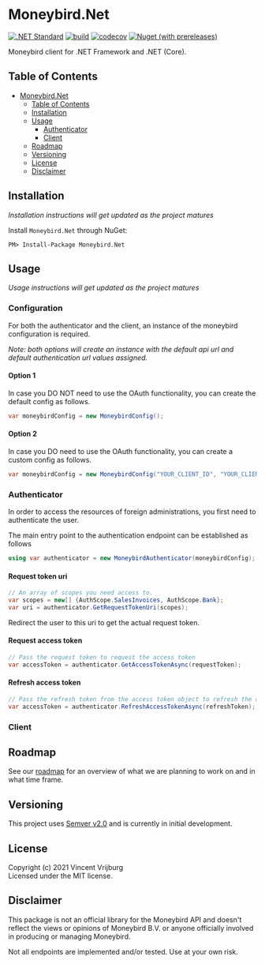 # Moneybird.Net

[![.NET Standard](https://img.shields.io/badge/.NET%20Standard-2.0-purple)](https://docs.microsoft.com/en-us/dotnet/standard/net-standard)
[![build](https://github.com/VincentVrijburg/moneybird-dotnet/actions/workflows/build.yml/badge.svg)](https://github.com/VincentVrijburg/moneybird-dotnet/actions/workflows/build.yml)
[![codecov](https://codecov.io/gh/VincentVrijburg/moneybird-dotnet/branch/develop/graph/badge.svg?token=3ESKQK1JUZ)](https://codecov.io/gh/VincentVrijburg/moneybird-dotnet)
[![Nuget (with prereleases)](https://img.shields.io/nuget/vpre/Moneybird.Net)](https://www.nuget.org/packages/Moneybird.Net/)

Moneybird client for .NET Framework and .NET (Core).

## Table of Contents
<!-- TOC -->

- [Moneybird.Net](#moneybirdnet)
  - [Table of Contents](#table-of-contents)
  - [Installation](#installation)
  - [Usage](#usage)
    - [Authenticator](#authenticator)
    - [Client](#client)
  - [Roadmap](#roadmap)
  - [Versioning](#versioning)
  - [License](#license)
  - [Disclaimer](#disclaimer)

<!-- /TOC -->

## Installation
*Installation instructions will get updated as the project matures*

Install `Moneybird.Net` through NuGet:
```
PM> Install-Package Moneybird.Net
```

## Usage
*Usage instructions will get updated as the project matures*

### Configuration
For both the authenticator and the client, an instance of the moneybird configuration is required.

*Note: both options will create an instance with the default api url and default authentication url values assigned.*

#### Option 1
In case you DO NOT need to use the OAuth functionality, you can create the default config as follows.

```csharp
var moneybirdConfig = new MoneybirdConfig();
```

#### Option 2
In case you DO need to use the OAuth functionality, you can create a custom config as follows.

```csharp
var moneybirdConfig = new MoneybirdConfig("YOUR_CLIENT_ID", "YOUR_CLIENT_SECRET", "YOUR_REDIRECT_URI");
```

### Authenticator
In order to access the resources of foreign administrations, you first need to authenticate the user.

The main entry point to the authentication endpoint can be established as follows
```csharp
using var authenticator = new MoneybirdAuthenticator(moneybirdConfig);
```

#### Request token uri
```csharp
// An array of scopes you need access to.
var scopes = new[] {AuthScope.SalesInvoices, AuthScope.Bank};
var uri = authenticator.GetRequestTokenUri(scopes);
```

Redirect the user to this uri to get the actual request token.

#### Request access token
```csharp
// Pass the request token to request the access token
var accessToken = authenticator.GetAccessTokenAsync(requestToken);
```

#### Refresh access token
```csharp
// Pass the refresh token from the access token object to refresh the access token
var accessToken = authenticator.RefreshAccessTokenAsync(refreshToken);
```

### Client

## Roadmap
See our [roadmap](ROADMAP.md) for an overview of what we are planning to work on and in what time frame.

## Versioning
This project uses [Semver v2.0](https://semver.org/spec/v2.0.0.html) and is currently in initial development.

## License
Copyright (c) 2021 Vincent Vrijburg  
Licensed under the MIT license.

## Disclaimer

This package is not an official library for the Moneybird API and doesn't reflect the views or opinions of Moneybird B.V. or anyone officially involved in producing or managing Moneybird.

Not all endpoints are implemented and/or tested. Use at your own risk.

